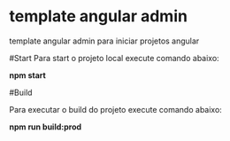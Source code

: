 # template angular admin

template angular admin para iniciar projetos angular 



#Start
Para start o projeto local execute comando abaixo:

**npm start**

#Build

Para executar o build do projeto execute comando abaixo:

**npm run build:prod**
